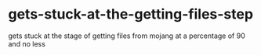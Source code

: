 # gets-stuck-at-the-getting-files-step
gets stuck at the stage of getting files from mojang at a percentage of 90 and no less
